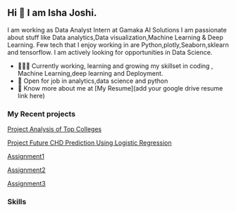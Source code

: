 ## Hi 👋 I am Isha Joshi. 
I am working as  Data Analyst Intern at Gamaka AI Solutions
I am passionate about stuff like Data analytics,Data visualization,Machine Learning & Deep Learning. 
Few tech that I enjoy working in are Python,plotly,Seaborn,sklearn and tensorflow. I am actively looking for opportunities in Data Science.

- 👨🏽‍💻 Currently working, learning and growing my skillset in coding , Machine Learning,deep learning and Deployment.
- 🤝 Open for job in  analytics,data science and python
- 👨 Know more about me at [My Resume](add your google drive resume link here) 

### My Recent projects 
[Project Analysis of Top Colleges](https://github.com/IshaJoshi20/Project--Top-colleges/tree/main)

[Project Future CHD Prediction Using Logistic Regression](https://github.com/IshaJoshi20/Project-Future-CHD-Prediction-Using-Logistic-Regression/tree/main)

[Assignment1](https://github.com/IshaJoshi20/Assignment1)

[Assignment2](https://github.com/IshaJoshi20/Assignment2)

[Assignment3](https://github.com/IshaJoshi20/Assignment3)

### Skills
